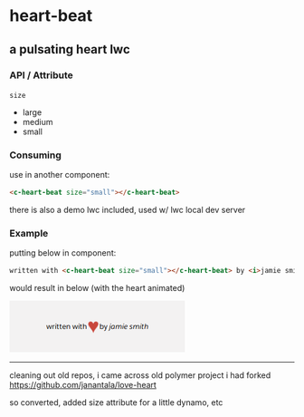 # heart-beat

## a pulsating heart lwc 

### API / Attribute
```size```
  - large
  - medium
  - small

### Consuming

use in another component:

```html
<c-heart-beat size="small"></c-heart-beat>  
```

there is also a demo lwc included, used w/ lwc local dev server

### Example

putting below in component:

```html
written with <c-heart-beat size="small"></c-heart-beat> by <i>jamie smith</i>
```

would result in below (with the heart animated)

<img src="resource/Screenshot from 2019-10-10 01-51-41.png"></img>

---

cleaning out old repos, i came across old polymer project i had forked https://github.com/janantala/love-heart

so converted, added size attribute for a little dynamo, etc
